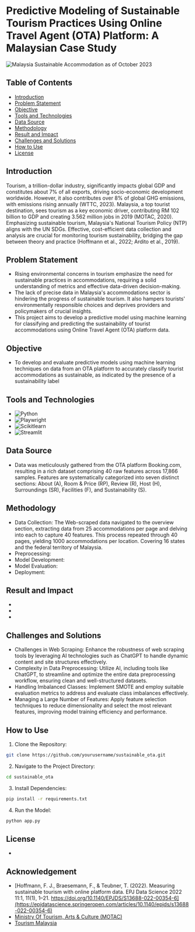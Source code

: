 # Predictive Modeling of Sustainable Tourism Practices Using Online Travel Agent (OTA) Platform: A Malaysian Case Study

![Malaysia Sustainable Accommodation as of October 2023](https://github.com/izzad2413/sustainable_ota/assets/88135216/730a5322-90a8-455d-8eff-443df3b6348d)



## Table of Contents 

- [Introduction](#introduction)
- [Problem Statement](#problem-statement)
- [Objective](#objective)
- [Tools and Technologies](#tools-and-technologies)
- [Data Source](#data-source)
- [Methodology](#methodology)
- [Result and Impact](#result-and-impact)
- [Challenges and Solutions](#challenges-and-solutions)
- [How to Use](#how-to-use)
- [License](#license)


## Introduction
Tourism, a trillion-dollar industry, significantly impacts global GDP and constitutes about 7% of all exports, driving socio-economic development worldwide. However, it also contributes over 8% of global GHG emissions, with emissions rising annually (WTTC, 2023). Malaysia, a top tourist destination, sees tourism as a key economic driver, contributing RM 102 billion to GDP and creating 3.562 million jobs in 2019 (MOTAC, 2020). Emphasizing sustainable tourism, Malaysia's National Tourism Policy (NTP) aligns with the UN SDGs. Effective, cost-efficient data collection and analysis are crucial for monitoring tourism sustainability, bridging the gap between theory and practice (Hoffmann et al., 2022; Ardito et al., 2019).


## Problem Statement
- Rising environmental concerns in tourism emphasize the need for
sustainable practices in accommodations, requiring a solid understanding
of metrics and effective data-driven decision-making.
- The lack of precise data in Malaysia's accommodations sector is hindering
the progress of sustainable tourism. It also hampers tourists' environmentally responsible choices and deprives
providers and policymakers of crucial insights.
- This project aims to develop a predictive model using machine learning for
classifying and predicting the sustainability of tourist accommodations
using Online Travel Agent (OTA) platform data.


## Objective
- To develop and evaluate predictive models using machine learning techniques on data from an OTA platform to accurately classify tourist accommodations as sustainable, as indicated by the presence of a sustainability label


## Tools and Technologies
- ![Python](https://img.shields.io/badge/Python-%233776AB?style=for-the-badge&logo=python&logoColor=3776AB&labelColor=black)
- ![Playwright](https://img.shields.io/badge/playwright-2EAD33?style=for-the-badge&logo=playwright&labelColor=black)
- ![Scikitlearn](https://img.shields.io/badge/scikitlearn-F7931E?style=for-the-badge&logo=scikitlearn&labelColor=black)
- ![Streamlit](https://img.shields.io/badge/streamlit-FF4B4B?style=for-the-badge&logo=streamlit&labelColor=black)


## Data Source
- Data was meticulously gathered from the OTA platform Booking.com, resulting in a rich dataset comprising 40 raw features across 17,866 samples. Features are systematically categorized into seven distinct sections: About (A), Room & Price (RP), Review (R), Host (H), Surroundings (SR), Facilities (F), and Sustainability (S). 


## Methodology
- Data Collection: The Web-scraped data navigated to the overview section, extracting data from 25 accommodations per page and delving into each to capture 40 features. This process repeated through 40 pages, yielding 1000 accommodations per location. Covering 16 states and the federal territory of Malaysia.
- Preprocessing: 
- Model Development: 
- Model Evaluation:
- Deployment: 


## Result and Impact
-
-
-


## Challenges and Solutions
- Challenges in Web Scraping: Enhance the robustness of web scraping tools by leveraging AI technologies such as ChatGPT to handle dynamic content and site structures effectively.
- Complexity in Data Preprocessing: Utilize AI, including tools like ChatGPT, to streamline and optimize the entire data preprocessing workflow, ensuring clean and well-structured datasets.
- Handling Imbalanced Classes: Implement SMOTE and employ suitable evaluation metrics to address and evaluate class imbalances effectively.
- Managing a Large Number of Features: Apply feature selection techniques to reduce dimensionality and select the most relevant features, improving model training efficiency and performance.


## How to Use
1. Clone the Repository:
```bash
git clone https://github.com/yourusername/sustainable_ota.git
```
2. Navigate to the Project Directory:
```bash
cd sustainable_ota
```
3. Install Dependencies:
```bash
pip install -r requirements.txt
```
4. Run the Model:
```bash
python app.py
```


## License
-


## Acknowledgement
- [Hoffmann, F. J., Braesemann, F., & Teubner, T. (2022). Measuring sustainable tourism with online platform data. EPJ Data Science 2022 11:1, 11(1), 1–21. https://doi.org/10.1140/EPJDS/S13688-022-00354-6](https://epjdatascience.springeropen.com/articles/10.1140/epjds/s13688-022-00354-6)
- [Ministry Of Tourism, Arts & Culture (MOTAC)](https://www.motac.gov.my/)
- [Tourism Malaysia](https://www.tourism.gov.my/)